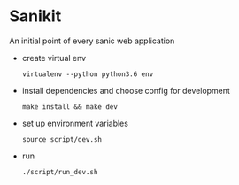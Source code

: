 # Sanikit
An initial point of every sanic web application

- create virtual env

	`virtualenv --python python3.6 env`
	
- install dependencies and choose config for development

	`make install && make dev`
	
- set up environment variables

	`source script/dev.sh`
	
- run

	`./script/run_dev.sh`
	
